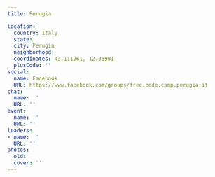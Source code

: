 ```yaml
---
title: Perugia

location:
  country: Italy
  state: 
  city: Perugia
  neighborhood: 
  coordinates: 43.111961, 12.38901
  plusCode: ''
social:
  name: Facebook
  URL: https://www.facebook.com/groups/free.code.camp.perugia.it
chat:
  name: ''
  URL: ''
event:
  name: ''
  URL: ''
leaders:
- name: ''
  URL: ''
photos:
  old: 
  cover: ''
---
```

